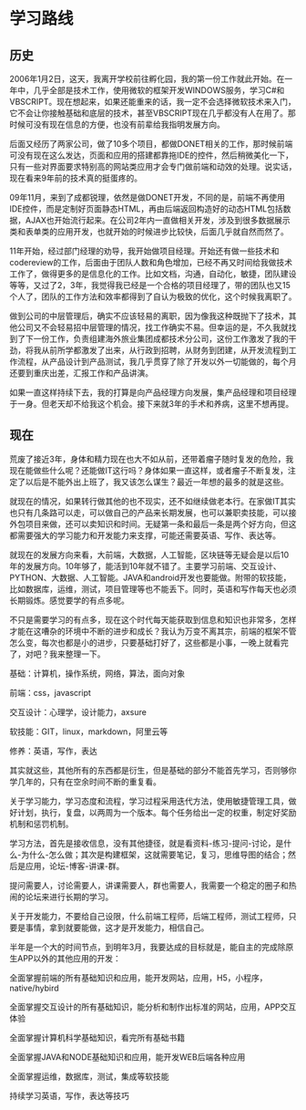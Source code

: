 # 学习路线

## 历史

2006年1月2日，这天，我离开学校前往孵化园，我的第一份工作就此开始。在一年中，几乎全部是技术工作，使用微软的框架开发WINDOWS服务，学习C#和VBSCRIPT。现在想起来，如果还能重来的话，我一定不会选择微软技术来入门，它不会让你接触基础和底层的技术，甚至VBSCRIPT现在几乎都没有人在用了。那时候可没有现在信息的方便，也没有前辈给我指明发展方向。

后面又经历了两家公司，做了10多个项目，都做DONET相关的工作，那时候前端可没有现在这么发达，页面和应用的搭建都靠拖IDE的控件，然后稍微美化一下，只有一些对界面要求特别高的网站类应用才会专门做前端和动效的处理。说实话，现在看来9年前的技术真的挺蛋疼的。

09年11月，来到了成都锐理，依然是做DONET开发，不同的是，前端不再使用IDE控件，而是定制好页面静态HTML，再由后端返回构造好的动态HTML包括数据，AJAX也开始流行起来。在公司2年内一直做相关开发，涉及到很多数据展示类和表单类的应用开发，也就开始的时候进步比较快，后面几乎就自然而然了。

11年开始，经过部门经理的劝导，我开始做项目经理。开始还有做一些技术和codereview的工作，后面由于团队人数和角色增加，已经不再又时间给我做技术工作了，做得更多的是信息化的工作。比如文档，沟通，自动化，敏捷，团队建设等等，又过了2，3年，我觉得我已经是一个合格的项目经理了，带的团队也又15个人了，团队的工作方法和效率都得到了自认为极致的优化，这个时候我离职了。

做到公司的中层管理后，确实不应该轻易的离职，因为像我这种既抛下了技术，其他公司又不会轻易招中层管理的情况，找工作确实不易。但幸运的是，不久我就找到了下一份工作，负责组建海外旅业集团成都技术分公司，这份工作激发了我的干劲，将我从前所学都激发了出来，从行政到招聘，从财务到团建，从开发流程到工作流程，从产品设计到产品测试，我几乎贯穿了除了开发以外一切能做的，每个月还要到重庆出差，汇报工作和产品讲演。

如果一直这样持续下去，我的打算是向产品经理方向发展，集产品经理和项目经理于一身。但老天却不给我这个机会。接下来就3年的手术和养病，这里不想再提。

## 现在

荒废了接近3年，身体和精力现在也大不如从前，还带着瘤子随时复发的危险，我现在能做些什么呢？还能做IT这行吗？身体如果一直这样，或者瘤子不断复发，注定了以后是不能外出上班了，我又该怎么谋生？最近一年想的最多的就是这些。

就现在的情况，如果转行做其他的也不现实，还不如继续做老本行。在家做IT其实也只有几条路可以走，可以做自己的产品来长期发展，也可以兼职卖技能，可以接外包项目来做，还可以卖知识和时间。无疑第一条和最后一条是两个好方向，但这都需要强大的学习能力和开发能力来支撑，可能还需要英语、写作、表达等。

就现在的发展方向来看，大前端，大数据，人工智能，区块链等无疑会是以后10年的发展方向。10年够了，能活到10年就不错了。主要学习前端、交互设计、PYTHON、大数据、人工智能。JAVA和android开发也要能做。附带的软技能，比如数据库，运维，测试，项目管理等也不能丢下。同时，英语和写作每天也必须长期锻炼。感觉要学的有点多呢。

不只是需要学习的有点多，现在这个时代每天能获取到信息和知识也非常多，怎样才能在这嘈杂的环境中不断的进步和成长？我认为万变不离其宗，前端的框架不管怎么变，每次也都是小的进步，只要基础打好了，这些都是小事，一晚上就看完了，对吧？我来整理一下。

基础：计算机，操作系统，网络，算法，面向对象

前端：css，javascript

交互设计：心理学，设计能力，axsure

软技能：GIT，linux，markdown，阿里云等

修养：英语，写作，表达

其实就这些，其他所有的东西都是衍生，但是基础的部分不能首先学习，否则够你学几年的，只有在空余时间不断的重复看。

关于学习能力，学习态度和流程，学习过程采用迭代方法，使用敏捷管理工具，做好计划，执行，复盘，以两周为一个版本。每个任务给出一定的权重，制定好奖励机制和惩罚机制。

学习方法，首先是接收信息，没有其他捷径，就是看资料-练习-提问-讨论，是什么-为什么-怎么做；其次是构建框架，这就需要笔记，复习，思维导图的结合；然后是应用，论坛-博客-讲课-群。

提问需要人，讨论需要人，讲课需要人，群也需要人，我需要一个稳定的圈子和热闹的论坛来进行长期的学习。

关于开发能力，不要给自己设限，什么前端工程师，后端工程师，测试工程师，只要是事情，拿到就要能做，这才是开发能力，相信自己。

半年是一个大的时间节点，到明年3月，我要达成的目标就是，能自主的完成除原生APP以外的其他应用的开发：

全面掌握前端的所有基础知识和应用，能开发网站，应用，H5，小程序，native/hybird

全面掌握交互设计的所有基础知识，能分析和制作出标准的网站，应用，APP交互体验

全面掌握计算机科学基础知识，看完所有基础书籍

全面掌握JAVA和NODE基础知识和应用，能开发WEB后端各种应用

全面掌握运维，数据库，测试，集成等软技能

持续学习英语，写作，表达等技巧



